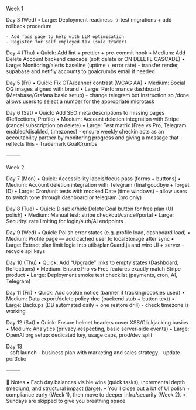 Week 1



Day 3 (Wed)
	•	Large: Deployment readiness → test migrations + add rollback procedure
	
	- Add faqs page to help with LLM optimisation
	- Register for self employed tax (sole trader)

Day 4 (Thu)
	•	Quick: Add lint + prettier + pre-commit hook
	•	Medium: Add Delete Account backend cascade (soft delete or ON DELETE CASCADE)
	•	Large: Monitoring/alerts baseline (uptime + error rate)
	- transfer render, supabase and netlfiy accounts to goalcrumbs email if needed

Day 5 (Fri)
	•	Quick: Fix CTA/banner contrast (WCAG AA)
	•	Medium: Social OG images aligned with brand
	•	Large: Performance dashboard (Metabase/Grafana basic setup)
	- change telegram bot instruction so /done allows users to select a number for the appropriate microtask

Day 6 (Sat)
	•	Quick: Add SEO meta descriptions to missing pages (Reflections, Profile)
	•	Medium: Account deletion integration with Stripe (cancel subscription on delete)
	•	Large: Test matrix (Free vs Pro, Telegram enabled/disabled, timezones)
	- ensure weekly checkin acts as an accoutability partner by monitoring progress and giving a message that reflects this
	- Trademark GoalCrumbs

⸻

Week 2

Day 7 (Mon)
	•	Quick: Accessibility labels/focus pass (forms + buttons)
	•	Medium: Account deletion integration with Telegram (final goodbye + forget ID)
	•	Large: Cron/unit tests with mocked Date (time windows)
	- allow users to switch tone through dashboard or telegram (pro only)

Day 8 (Tue)
	•	Quick: Disable/hide Delete Goal button for free plan (UI polish)
	•	Medium: Manual test: stripe checkout/cancel/portal
	•	Large: Security: rate limiting for login/auth/AI endpoints

Day 9 (Wed)
	•	Quick: Polish error states (e.g. profile load, dashboard load)
	•	Medium: Profile page — add cached user to localStorage after sync
	•	Large: Extract plan limit logic into utils/planGuard.js and wire UI + server
	- recycle api keys

Day 10 (Thu)
	•	Quick: Add “Upgrade” links to empty states (Dashboard, Reflections)
	•	Medium: Ensure Pro vs Free features exactly match Stripe product
	•	Large: Deployment smoke test checklist (payments, cron, AI, Telegram)
	

Day 11 (Fri)
	•	Quick: Add cookie notice (banner if tracking/cookies used)
	•	Medium: Data export/delete policy doc (backend stub + button text)
	•	Large: Backups (DB automated daily + one restore drill)
	- check timezone is working

Day 12 (Sat)
	•	Quick: Ensure helmet headers cover XSS/Clickjacking basics
	•	Medium: Analytics (privacy-respecting, basic server-side events)
	•	Large: OpenAI org setup: dedicated key, usage caps, prod/dev split
	
Day 13	
	- soft launch
	- business plan with marketing and sales strategy
	- update portfolio


	

⸻

🔎 Notes
	•	Each day balances visible wins (quick tasks), incremental depth (medium), and structural impact (large).
	•	You’ll close out a lot of UI polish + compliance early (Week 1), then move to deeper infra/security (Week 2).
	•	Sundays are skipped to give you breathing space.
